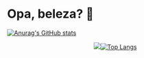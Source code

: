 # Opa, beleza? 👋

<!--
**luissimas/luissimas** is a ✨ _special_ ✨ repository because its `README.md` (this file) appears on your GitHub profile.

Here are some ideas to get you started:

- 🔭 I’m currently working on ...
- 🌱 I’m currently learning ...
- 👯 I’m looking to collaborate on ...
- 🤔 I’m looking for help with ...
- 💬 Ask me about ...
- 📫 How to reach me: ...
- 😄 Pronouns: ...
- ⚡ Fun fact: ...
-->

[![Anurag's GitHub stats](https://github-readme-stats.vercel.app/api?username=luissimas&theme=nord&show_icons=true&exclude_repo=vault)](https://github.com/anuraghazra/github-readme-stats)

<p align="center">
  <a href="https://github.com/anuraghazra/github-readme-stats">
    <img src="https://github-readme-stats.vercel.app/api/top-langs/?username=luissimas&show_icons=true&hide_title=true&theme=material-palenight&layout=compact&hide_border=true&border_radius=30&langs_count=15/>
  </a>
</p>


[![Top Langs](https://github-readme-stats.vercel.app/api/top-langs/?username=luissimas&theme=nord&layout=compact&exclude_repo=vault)](https://github.com/anuraghazra/github-readme-stats)
